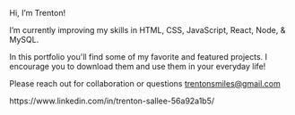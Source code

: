  Hi, I’m Trenton!

 I’m currently improving my skills in HTML, CSS, JavaScript, React, Node, & MySQL.

 In this portfolio you'll find some of my favorite and featured projects. I encourage you to download them and use them in your everyday life!

Please reach out for collaboration or questions
trentonsmiles@gmail.com
<link>https://www.linkedin.com/in/trenton-sallee-56a92a1b5/ </link>


